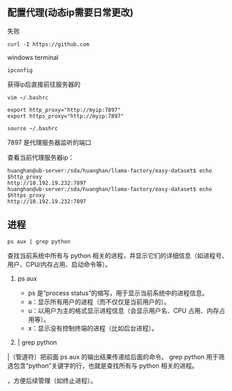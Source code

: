 ## 配置代理(动态ip需要日常更改)
失败
```shell
curl -I https://github.com
```
windows terminal
```shell
ipconfig
```
获得ip后直接前往服务器的
```shell
vim ~/.bashrc

export http_proxy="http://myip:7897"
export https_proxy="http://myip:7897"

source ~/.bashrc
```
7897 是代理服务器监听的端口


查看当前代理服务器ip：
```shell
huanghan@ub-server:/sda/huanghan/llama-factory/easy-dataset$ echo $http_proxy
http://10.192.19.232:7897
huanghan@ub-server:/sda/huanghan/llama-factory/easy-dataset$ echo $https_proxy
http://10.192.19.232:7897
```
## 进程
```shell
ps aux | grep python 
```
查找当前系统中所有与 python 相关的进程，并显示它们的详细信息（如进程号、用户、CPU/内存占用、启动命令等）。
1. ps aux

    - ps 是“process status”的缩写，用于显示当前系统中的进程信息。
    - a：显示所有用户的进程（而不仅仅是当前用户的）。
    - u：以用户为主的格式显示进程信息（会显示用户名、CPU 占用、内存占用等）。
    - x：显示没有控制终端的进程（比如后台进程）。
2. | grep python

|（管道符）把前面 ps aux 的输出结果传递给后面的命令。
grep python 用于筛选包含“python”关键字的行，也就是查找所有与 python 相关的进程。

，方便后续管理（如终止进程）。